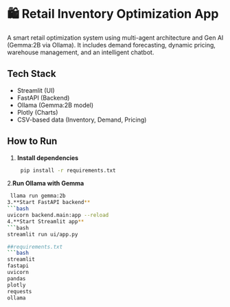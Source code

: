 # 🛍️ Retail Inventory Optimization App

A smart retail optimization system using multi-agent architecture and Gen AI (Gemma:2B via Ollama). It includes demand forecasting, dynamic pricing, warehouse management, and an intelligent chatbot.

## Tech Stack
- Streamlit (UI)
- FastAPI (Backend)
- Ollama (Gemma:2B model)
- Plotly (Charts)
- CSV-based data (Inventory, Demand, Pricing)

## How to Run

1. **Install dependencies**
   ```bash
    pip install -r requirements.txt
2.**Run Ollama with Gemma**
   ```bash
    llama run gemma:2b
3.**Start FastAPI backend**
```bash
   uvicorn backend.main:app --reload
4.**Start Streamlit app**
```bash
  streamlit run ui/app.py

##requirements.txt
```bash
streamlit
fastapi
uvicorn
pandas
plotly
requests
ollama


